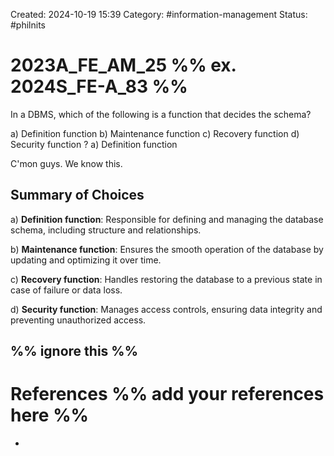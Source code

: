 Created: 2024-10-19 15:39
Category: #information-management
Status: #philnits



# 2023A_FE_AM_25 %% ex. 2024S_FE-A_83 %%

In a DBMS, which of the following is a function that decides the schema?

a) Definition function
b) Maintenance function
c) Recovery function
d) Security function
? 
a) Definition function

C'mon guys. We know this.

## Summary of Choices

a) **Definition function**: Responsible for defining and managing the database schema, including structure and relationships.

b) **Maintenance function**: Ensures the smooth operation of the database by updating and optimizing it over time.

c) **Recovery function**: Handles restoring the database to a previous state in case of failure or data loss.

d) **Security function**: Manages access controls, ensuring data integrity and preventing unauthorized access.


%% ignore this %%
---









# References %% add your references here %%
- 